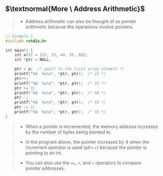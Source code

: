 ## $\textnormal{More \ Address Arithmetic}$

> - Address arithmetic can also be thought of as pointer <br />
    arithmetic because the operations involve pointers.

```c
// Example 1.
#include <stdio.h>

int main() {
    int a[5] = {22, 33, 44, 55, 66};
    int *ptr = NULL;

    ptr = a;  /* point to the first array element */
    printf("%d  %x\n", *ptr, ptr);  /* 22 */
    ptr++;
    printf("%d  %x\n", *ptr, ptr);  /* 33 */
    ptr += 3;
    printf("%d  %x\n", *ptr, ptr);  /* 66 */
    ptr--;
    printf("%d  %x\n", *ptr, ptr);  /* 55 */
    ptr -= 2;
    printf("%d  %x\n", *ptr, ptr);  /* 33 */
}
```

> - When a pointer is incremented, the memory address increases <br />
    by the number of bytes being pointed to.

> - In the program above, the pointer increases by 4 when the <br />
    increment operator is used (ptr++) because the pointer is <br />
    pointing to an int.

> - You can also use the `==`, `<`, and `>` operators to compare <br />
    pointer addresses.
